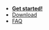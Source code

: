* [**Get started!**](/installation/)
* [Download](http://thehackbox.org/tasmota/release/)
* [FAQ](/faq/)